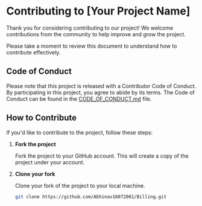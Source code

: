 # Contributing to [Your Project Name]

Thank you for considering contributing to our project! We welcome contributions from the community to help improve and grow the project.

Please take a moment to review this document to understand how to contribute effectively.

## Code of Conduct

Please note that this project is released with a Contributor Code of Conduct. By participating in this project, you agree to abide by its terms. The Code of Conduct can be found in the [CODE_OF_CONDUCT.md](CODE_OF_CONDUCT.md) file.

## How to Contribute

If you'd like to contribute to the project, follow these steps:

1. **Fork the project**

   Fork the project to your GitHub account. This will create a copy of the project under your account.

2. **Clone your fork**

   Clone your fork of the project to your local machine.

   ```bash
   git clone https://github.com/Abhinav16072001/Billing.git
